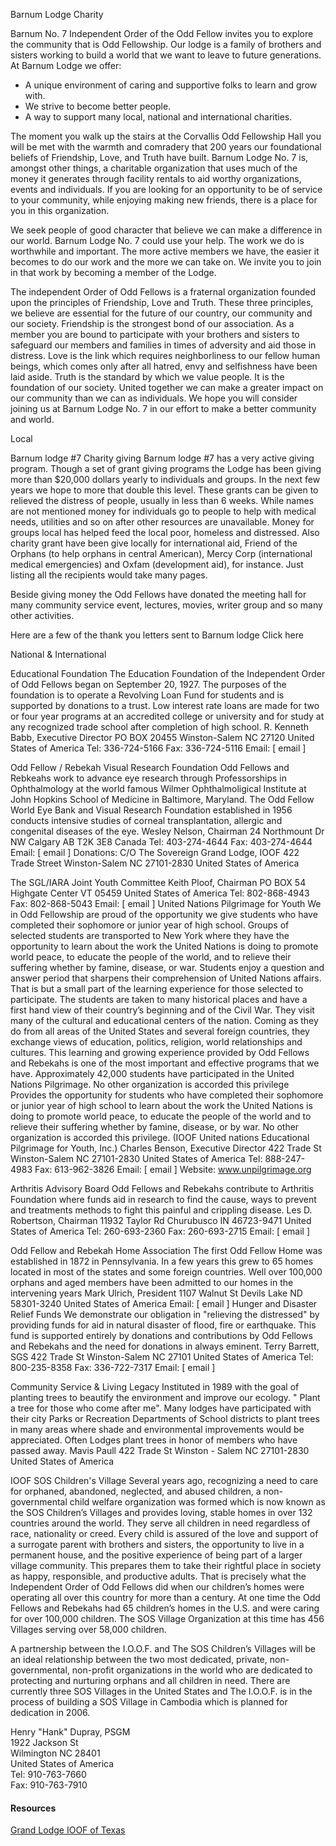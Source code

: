 Barnum Lodge Charity

 Barnum No. 7 Independent Order of the Odd Fellow invites you to explore the community that is Odd Fellowship. Our lodge is a family of brothers and sisters working to build a world that we want to leave to future generations.
At Barnum Lodge we offer:
* A unique environment of caring and supportive folks to learn and grow with.
* We strive to become better people.
* A way to support many local, national and international charities.

The moment you walk up the stairs at the Corvallis Odd Fellowship Hall you will be met with the warmth and comradery that 200 years our foundational beliefs of Friendship, Love, and Truth have built. Barnum Lodge No. 7 is, amongst other things, a charitable organization that uses much of the money it generates through facility rentals to aid worthy organizations, events and individuals. If you are looking for an opportunity to be of service to your community, while enjoying making new friends, there is a place for you in this organization.

We seek people of good character that believe we can make a difference in our world.  Barnum Lodge No. 7 could use your help. The work we do is worthwhile and important. The more active members we have, the easier it becomes to do our work and the more we can take on. We invite you to join in that work by becoming a member of the Lodge.  

The independent Order of Odd Fellows is a fraternal organization founded upon the principles of Friendship, Love and Truth. These three principles, we believe are essential for the future of our country, our community and our society. Friendship is the strongest bond of our association. As a member you are bound to participate with your brothers and sisters to safeguard our members and families in times of adversity and aid those in distress. Love is the link which requires neighborliness to our fellow human beings, which comes only after all hatred, envy and selfishness have been laid aside. Truth is the standard by which we value people. It is the foundation of our society. United together we can make a greater impact on our community than we can as individuals. We hope you will consider joining us at Barnum Lodge No. 7 in our effort to make a better community and world.

Local

Barnum lodge #7 Charity giving
Barnum lodge  #7 has a very active giving program.  Though a set of grant giving programs the Lodge has been giving more than $20,000 dollars yearly to individuals and groups. In the next few years we hope to more that double this level.  These grants can be given to relieved the distress of people, usually in less than 6 weeks.  While names are not mentioned money for individuals go to people to help with medical needs, utilities and so on after other resources are unavailable.  Money for groups local has helped feed the local poor, homeless and distressed.  Also charity grant have been give locally for international aid, Friend of the Orphans (to help orphans in central American), Mercy Corp (international medical emergencies) and Oxfam (development aid), for instance.  Just listing all the recipients would take many pages.  

Beside giving money the Odd Fellows have donated the meeting hall for many community service event, lectures, movies, writer group and so many other activities.

Here are a few of the thank you letters sent to Barnum lodge  Click here


National & International

Educational Foundation
The Education Foundation of the Independent Order of Odd Fellows began on September 20, 1927.  The purposes of the foundation is to operate a Revolving Loan Fund for students and is supported by donations to a trust.  Low interest rate loans are made for two or four year programs at an accredited college or university and for study at any recognized trade school after completion of high school.
R. Kenneth Babb, Executive Director
PO BOX 20455
Winston-Salem NC  27120
United States of America
Tel: 336-724-5166
Fax: 336-724-5116
Email:  [ email ]

Odd Fellow / Rebekah Visual Research Foundation
Odd Fellows and Rebkeahs work to advance eye research through Professorships in Ophthalmology at the world famous Wilmer Ophthalmoligical Institute at John Hopkins School of Medicine in Baltimore, Maryland. The Odd Fellow World Eye Bank and Visual Research Foundation established in 1956 conducts intensive studies of corneal transplantation, allergic and congenital diseases of the eye.
Wesley Nelson, Chairman
24 Northmount Dr NW
Calgary AB  T2K 3E8
Canada
Tel: 403-274-4644
Fax: 403-274-4644
Email: [ email ]
    Donations:
    C/O The Sovereign Grand Lodge, IOOF
    422 Trade Street
    Winston-Salem NC  27101-2830
    United States of America

The SGL/IARA Joint Youth Committee
Keith Ploof, Chairman
PO BOX 54
Highgate Center VT  05459
United States of America
Tel: 802-868-4943
Fax:  802-868-5043
Email:  [ email ]
United Nations Pilgrimage for Youth
  We in Odd Fellowship are proud of the opportunity we give students who have completed their sophomore or junior year of high school. Groups of selected students are transported to New York where they have the opportunity to learn about the work the United Nations is doing to promote world peace, to educate the people of the world, and to relieve their suffering whether by famine, disease, or war. Students enjoy a question and answer period that sharpens their comprehension of United Nations affairs. That is but a small part of the learning experience for those selected to participate. The students are taken to many historical places and have a first hand view of their country’s beginning and of the Civil War. They visit many of the cultural and educational centers of the nation. Coming as they do from all areas of the United States and several foreign countries, they exchange views of education, politics, religion, world relationships and cultures. This learning and growing experience provided by Odd Fellows and Rebekahs is one of the most important and effective programs that we have. Approximately 42,000 students have participated in the United Nations Pilgrimage. No other organization is accorded this privilege
Provides the opportunity for students who have completed their sophomore or junior year of high school to learn about the work the United Nations is doing to promote world peace, to educate the people of the world and to relieve their suffering whether by famine, disease, or by war.  No other organization is accorded this privilege.
(IOOF United nations Educational Pilgrimage for Youth, Inc.) Charles Benson, Executive Director
422 Trade St
Winston-Salem NC  27101-2830
United States of America
Tel: 888-247-4983
Fax: 613-962-3826
Email: [ email ]
Website: www.unpilgrimage.org

Arthritis Advisory Board
Odd Fellows and Rebekahs contribute to Arthritis Foundation where funds aid in research to find the cause, ways to prevent and treatments methods to fight this painful and crippling disease.
Les D. Robertson, Chairman
11932 Taylor Rd
Churubusco IN  46723-9471
United States of America
Tel: 260-693-2360
Fax: 260-693-2715
Email:  [ email ]

Odd Fellow and Rebekah Home Association
 The first Odd Fellow Home was established in 1872 in Pennsylvania. In a few years this grew to 65 homes located in most of the states and some foreign countries. Well over 100,000 orphans and aged members have been admitted to our homes in the intervening years
Mark Ulrich, President
1107 Walnut St
Devils Lake ND  58301-3240
United States of America
Email: [ email ]
Hunger and Disaster Relief Funds
We demonstrate our obligation in "relieving the distressed" by providing funds for aid in natural disaster of flood, fire or earthquake.  This fund is supported entirely by donations and contributions by Odd Fellows and Rebekahs and the need for donations in always eminent.
Terry Barrett, SGS
422 Trade St
Winston-Salem NC  27101
United States of America
Tel: 800-235-8358
Fax: 336-722-7317
Email:  [ email ]

Community Service & Living Legacy
Instituted in 1989 with the goal of planting trees to beautify the environment and improve our ecology.  " Plant a tree for those who come after me".  Many lodges have participated with their city Parks or Recreation Departments of School districts to plant trees in many areas where shade and environmental improvements would be appreciated.  Often Lodges plant trees in honor of members who have passed away.
Mavis Paull
422 Trade St
Winston - Salem NC  27101-2830
United States of America

IOOF SOS Children's Village
   Several years ago, recognizing a need to care for orphaned, abandoned, neglected, and abused children, a non-governmental child welfare organization was formed which is now known as the SOS Children’s Villages and provides loving, stable homes in over 132 countries around the world. They serve all children in need regardless of race, nationality or creed. Every child is assured of the love and support of a surrogate parent with brothers and sisters, the opportunity to live in a permanent house, and the positive experience of being part of a larger village community. This prepares them to take their rightful place in society as happy, responsible, and productive adults.
   That is precisely what the Independent Order of Odd Fellows did when our children’s homes were operating all over this country for more than a century. At one time the Odd Fellows and Rebekahs had 65 children’s homes in the U.S. and were caring for over 100,000 children. The SOS Village Organization at this time has 456 Villages serving over 58,000 children.

   A partnership between the I.O.O.F. and The SOS Children’s Villages will be an ideal relationship between the two most dedicated, private, non-governmental, non-profit organizations in the world who are dedicated to protecting and nurturing orphans and all children in need. There are currently three SOS Villages in the United States and The I.O.O.F. is in the process of building a SOS Village in Cambodia which is planned for dedication in 2006.

Henry "Hank" Dupray, PSGM   
1922 Jackson St   
Wilmington NC  28401   
United States of America   
Tel: 910-763-7660   
Fax: 910-763-7910   

#### Resources

[Grand Lodge IOOF of Texas](https://www.iooftx.org/default.php)
